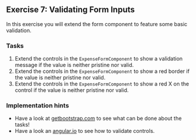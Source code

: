 ## Exercise 7: Validating Form Inputs ##

In this exercise you will extend the form component to feature some basic validation.

### Tasks ###

1. Extend the controls in the `ExpenseFormComponent` to show a validation message if the value is neither pristine nor valid.
2. Extend the controls in the `ExpenseFormComponent` to show a red border if the value is neither pristine nor valid.
3. Extend the controls in the `ExpenseFormComponent` to show a red X on the control if the value is neither pristine nor valid.

### Implementation hints ###

* Have a look at [getbootstrap.com](http://getbootstrap.com) to see what can be done about the tasks!
* Have a look an [angular.io](http://angular.io) to see how to validate controls.
